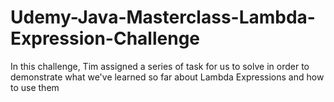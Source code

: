 # Udemy-Java-Masterclass-Lambda-Expression-Challenge
In this challenge, Tim assigned a series of task for us to solve in order to demonstrate what we've learned so far about Lambda Expressions and how to use them 
